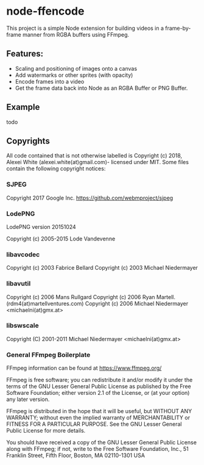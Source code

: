 # node-ffencode
This project is a simple Node extension for building videos in a frame-by-frame manner from RGBA buffers using FFmpeg.

## Features:
 * Scaling and positioning of images onto a canvas
 * Add watermarks or other sprites (with opacity)
 * Encode frames into a video
 * Get the frame data back into Node as an RGBA Buffer or PNG Buffer.

## Example
todo

## Copyrights

All code contained that is not otherwise labelled is Copyright (c) 2018, Alexei White (alexei.white(at)gmail.com)- licensed under MIT. Some files contain the following copyright notices:

### SJPEG

Copyright 2017 Google Inc.
https://github.com/webmproject/sjpeg

### LodePNG

LodePNG version 20151024

Copyright (c) 2005-2015 Lode Vandevenne

### libavcodec

Copyright (c) 2003 Fabrice Bellard
Copyright (c) 2003 Michael Niedermayer
 
### libavutil

Copyright (c) 2006 Mans Rullgard
Copyright (c) 2006 Ryan Martell. (rdm4(at)martellventures.com)
Copyright (c) 2006 Michael Niedermayer <michaelni(at)gmx.at>

### libswscale

Copyright (C) 2001-2011 Michael Niedermayer <michaelni(at)gmx.at>

### General FFmpeg Boilerplate

FFmpeg information can be found at https://www.ffmpeg.org/

FFmpeg is free software; you can redistribute it and/or modify it under the terms of the GNU Lesser General Public License as published by the Free Software Foundation; either version 2.1 of the License, or (at your option) any later version.
 
FFmpeg is distributed in the hope that it will be useful, but WITHOUT ANY WARRANTY; without even the implied warranty of MERCHANTABILITY or FITNESS FOR A PARTICULAR PURPOSE.  See the GNU Lesser General Public License for more details.
 
You should have received a copy of the GNU Lesser General Public License along with FFmpeg; if not, write to the Free Software Foundation, Inc., 51 Franklin Street, Fifth Floor, Boston, MA 02110-1301 USA